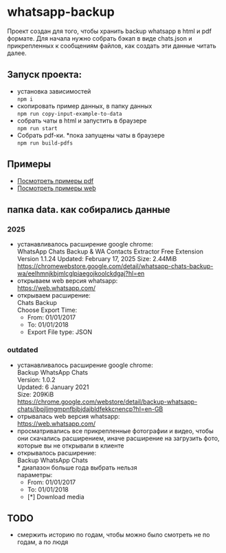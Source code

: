 # whatsapp-backup

Проект создан для того, чтобы хранить backup whatsapp в html и pdf формате. Для начала нужно собрать бэкап в виде chats.json и прикрепленных к сообщениям файлов, как создать эти данные читать далее.

## Запуск проекта:
- установка зависимостей  
```npm i```
- скопировать пример данных, в папку данных  
```npm run copy-input-example-to-data```
- собрать чаты в html и запустить в браузере  
```npm run start```
- Собрать pdf-ки. *пока запущены чаты в браузере  
```npm run build-pdfs```

## Примеры
- [Посмотреть примеры pdf](data/output.example/pdf)
- [Посмотреть примеры web](data/output.example/web)

## папка data. как собирались данные

### 2025

- устанавливалось расширение google chrome:  
    WhatsApp Chats Backup & WA Contacts Extractor Free Extension
    Version 1.1.24
    Updated: February 17, 2025
    Size: 2.44MiB
  https://chromewebstore.google.com/detail/whatsapp-chats-backup-wa/eelhmnjkbjmlcglpiaegojkoolckdgaj?hl=en
- открываем web версия whatsapp:  
    https://web.whatsapp.com/
- открываем расширение:  
    Chats Backup  
    Choose Export Time:  
    - From: 01/01/2017
    - To: 01/01/2018
    - Export File type: JSON

### outdated

- устанавливалось расширение google chrome:  
    Backup WhatsApp Chats  
    Version: 1.0.2  
    Updated: 6 January 2021  
    Size: 209KiB  
  https://chrome.google.com/webstore/detail/backup-whatsapp-chats/ibpjljmgmpnfbjbjdajbldfekkcnencp?hl=en-GB
- отрывалась web версия whatsapp:  
    https://web.whatsapp.com/
- просматривались все прикрепленные фотографии и видео, чтобы они скачались расширением, иначе расширение на загрузить фото, которые вы не открывали в клиенте
- открывалось расширение:  
    Backup WhatsApp Chats  
    \* диапазон больше года выбрать нельзя   
    параметры:
    - From: 01/01/2017
    - To: 01/01/2018
    - [*] Download media  

## TODO
- смержить историю по годам, чтобы можно было смотреть не по годам, а по людя
